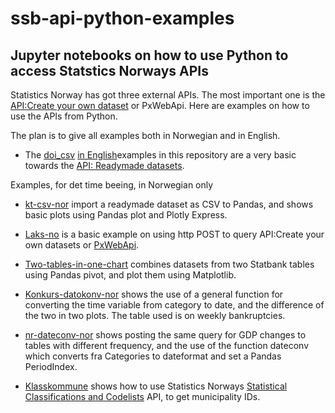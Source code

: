 # ssb-api-python-examples

## Jupyter notebooks on how to use Python to access Statstics Norways APIs

Statistics Norway has got three external APIs. The most important one is the [API:Create your own dataset](https://www.ssb.no/en/omssb/tjenester-og-verktoy/api/px-api) or PxWebApi. Here are examples on how to use the APIs from Python. 

The plan is to give all examples both in Norwegian and in English.
- The [doi_csv](eks1_doi_csv_nor.ipynb) [in English](eks1_doi_csv1-en.ipynb)examples in this repository are a very basic towards the [API: Readymade datasets](https://data.ssb.no/api/v0/dataset/?lang=en).

Examples, for det time beeing, in Norwegian only
- [kt-csv-nor](kt-csv-nor.ipynb) import a readymade dataset as CSV to Pandas, and shows basic plots using Pandas plot and Plotly Express.
- [Laks-no](laks-no.ipynb) is a basic example on using http POST to query API:Create your own datasets or [PxWebApi](https://www.ssb.no/en/omssb/tjenester-og-verktoy/api/px-api).
- [Two-tables-in-one-chart](two-tables-one-chart_nor.ipynb) combines datasets from two Statbank tables using Pandas pivot, and plot them using Matplotlib.
- [Konkurs-datokonv-nor](konkurs-datokonv.ipynb) shows the use of a general function for converting the time variable from category to date, and the difference of the two in two plots. The table used is on weekly bankruptcies.
- [nr-dateconv-nor](nr-datokonv.ipynb) shows posting the same query for GDP changes to tables with different frequency, and the use of the function dateconv which converts fra Categories to dateformat and set a Pandas PeriodIndex.

- [Klasskommune](klass_kommune2020.ipynb) shows how to use Statistics Norways [Statistical Classifications and Codelists](https://www.ssb.no/en/klass/) API, to get municipality IDs.

